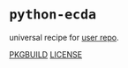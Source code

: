 # `python-ecda`

universal recipe for [user repo](../themartiancompany/ur).

[PKGBUILD](PKGBUILD)
[LICENSE](COPYING)
